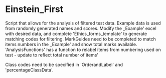 # Einstein_First

Script that allows for the analysis of filtered test data. Example data is used from randomly generated names and scores. 
Modify the _Example' excel with desired data, and complete 'Ethics_forms_template' to generate matching codes for filtering. 
MarkGuides need to be completed to match items numbers in the _Example' and show total marks available.
'AnalysisFunctions' has a function to relabel items from numbering used on test - update to reflect total number of items'

Class codes need to be specified in 'OrderandLabel' and 'percentageClassData'.

